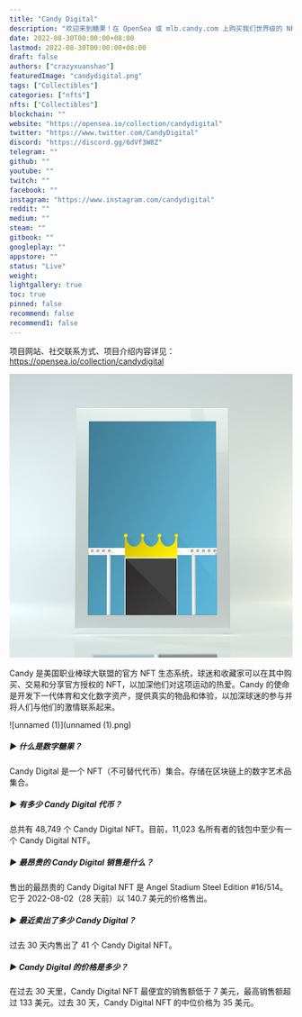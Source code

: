 ```yaml
---
title: "Candy Digital"
description: "欢迎来到糖果！在 OpenSea 或 mlb.candy.com 上购买我们世界级的 NFT。"
date: 2022-08-30T00:00:00+08:00
lastmod: 2022-08-30T00:00:00+08:00
draft: false
authors: ["crazyxuanshao"]
featuredImage: "candydigital.png"
tags: ["Collectibles"]
categories: ["nfts"]
nfts: ["Collectibles"]
blockchain: ""
website: "https://opensea.io/collection/candydigital"
twitter: "https://www.twitter.com/CandyDigital"
discord: "https://discord.gg/6dVf3W8Z"
telegram: ""
github: ""
youtube: ""
twitch: ""
facebook: ""
instagram: "https://www.instagram.com/candydigital"
reddit: ""
medium: ""
steam: ""
gitbook: ""
googleplay: ""
appstore: ""
status: "Live"
weight: 
lightgallery: true
toc: true
pinned: false
recommend: false
recommend1: false
---
```

项目网站、社交联系方式、项目介绍内容详见：https://opensea.io/collection/candydigital

![unnamed](unnamed.png)

Candy 是美国职业棒球大联盟的官方 NFT 生态系统，球迷和收藏家可以在其中购买、交易和分享官方授权的 NFT，以加深他们对这项运动的热爱。Candy 的使命是开发下一代体育和文化数字资产，提供真实的物品和体验，以加深球迷的参与并将人们与他们的激情联系起来。

![unnamed (1)](unnamed (1).png)

##### ▶ 什么是数字糖果？

Candy Digital 是一个 NFT（不可替代代币）集合。存储在区块链上的数字艺术品集合。

##### ▶ 有多少 Candy Digital 代币？

总共有 48,749 个 Candy Digital NFT。目前，11,023 名所有者的钱包中至少有一个 Candy Digital NTF。

##### ▶ 最昂贵的 Candy Digital 销售是什么？

售出的最昂贵的 Candy Digital NFT 是 Angel Stadium Steel Edition #16/514。它于 2022-08-02（28 天前）以 140.7 美元的价格售出。

##### ▶ 最近卖出了多少 Candy Digital？

过去 30 天内售出了 41 个 Candy Digital NFT。

##### ▶ Candy Digital 的价格是多少？

在过去 30 天里，Candy Digital NFT 最便宜的销售额低于 7 美元，最高销售额超过 133 美元。过去 30 天，Candy Digital NFT 的中位价格为 35 美元。